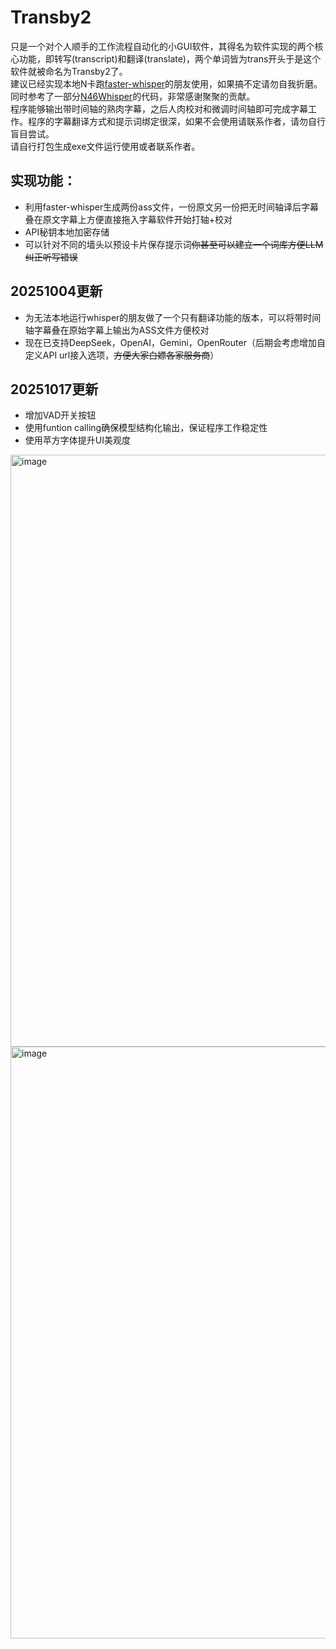 # Transby2
只是一个对个人顺手的工作流程自动化的小GUI软件，其得名为软件实现的两个核心功能，即转写(transcript)和翻译(translate)，两个单词皆为trans开头于是这个软件就被命名为Transby2了。  
建议已经实现本地N卡跑[faster-whisper](https://github.com/SYSTRAN/faster-whisper)的朋友使用，如果搞不定请勿自我折磨。  
同时参考了一部分[N46Whisper](https://github.com/Ayanaminn/N46Whisper/)的代码，非常感谢聚聚的贡献。   
程序能够输出带时间轴的熟肉字幕，之后人肉校对和微调时间轴即可完成字幕工作。程序的字幕翻译方式和提示词绑定很深，如果不会使用请联系作者，请勿自行盲目尝试。  
请自行打包生成exe文件运行使用或者联系作者。
## 实现功能：
- 利用faster-whisper生成两份ass文件，一份原文另一份把无时间轴译后字幕叠在原文字幕上方便直接拖入字幕软件开始打轴+校对
- API秘钥本地加密存储
- 可以针对不同的墙头以预设卡片保存提示词~~你甚至可以建立一个词库方便LLM纠正听写错误~~  
## 20251004更新
- 为无法本地运行whisper的朋友做了一个只有翻译功能的版本，可以将带时间轴字幕叠在原始字幕上输出为ASS文件方便校对
- 现在已支持DeepSeek，OpenAI，Gemini，OpenRouter（后期会考虑增加自定义API url接入选项，~~方便大家白嫖各家服务商~~） 

## 20251017更新  
- 增加VAD开关按钮
- 使用funtion calling确保模型结构化输出，保证程序工作稳定性
- 使用苹方字体提升UI美观度

<img width="1204" height="947" alt="image" src="https://github.com/user-attachments/assets/7fe0d00d-0158-40aa-9d82-1836b439fcca" />


<img width="1204" height="947" alt="image" src="https://github.com/user-attachments/assets/5db22b40-dcbf-4789-ad23-a3aa2d739298" />



